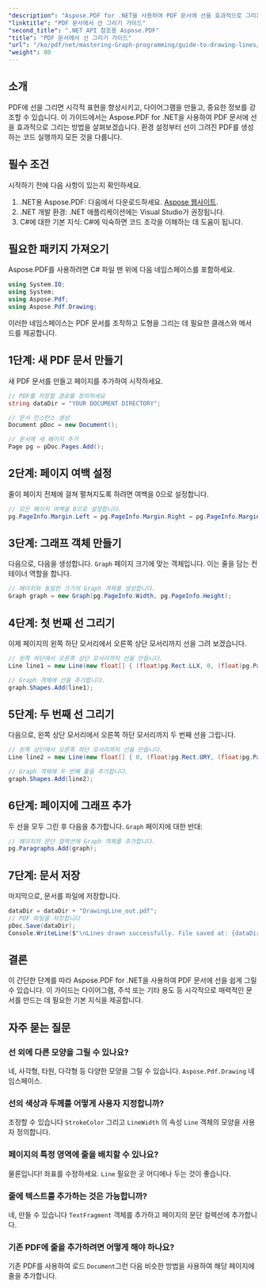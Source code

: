 ```yaml
---
"description": "Aspose.PDF for .NET을 사용하여 PDF 문서에 선을 효과적으로 그리는 방법을 알아보세요. 이 포괄적인 튜토리얼은 설정 과정을 안내하고 명확한 단계별 지침을 제공합니다."
"linktitle": "PDF 문서에서 선 그리기 가이드"
"second_title": ".NET API 참조용 Aspose.PDF"
"title": "PDF 문서에서 선 그리기 가이드"
"url": "/ko/pdf/net/mastering-Graph-programming/guide-to-drawing-lines/"
"weight": 80
---
```


## 소개

PDF에 선을 그리면 시각적 표현을 향상시키고, 다이어그램을 만들고, 중요한 정보를 강조할 수 있습니다. 이 가이드에서는 Aspose.PDF for .NET을 사용하여 PDF 문서에 선을 효과적으로 그리는 방법을 살펴보겠습니다. 환경 설정부터 선이 그려진 PDF를 생성하는 코드 실행까지 모든 것을 다룹니다.

## 필수 조건

시작하기 전에 다음 사항이 있는지 확인하세요.

1. .NET용 Aspose.PDF: 다음에서 다운로드하세요. [Aspose 웹사이트](https://releases.aspose.com/pdf/net/).
2. .NET 개발 환경: .NET 애플리케이션에는 Visual Studio가 권장됩니다.
3. C#에 대한 기본 지식: C#에 익숙하면 코드 조각을 이해하는 데 도움이 됩니다.

## 필요한 패키지 가져오기

Aspose.PDF를 사용하려면 C# 파일 맨 위에 다음 네임스페이스를 포함하세요.

```csharp
using System.IO;
using System;
using Aspose.Pdf;
using Aspose.Pdf.Drawing;
```

이러한 네임스페이스는 PDF 문서를 조작하고 도형을 그리는 데 필요한 클래스와 메서드를 제공합니다.

## 1단계: 새 PDF 문서 만들기

새 PDF 문서를 만들고 페이지를 추가하여 시작하세요.

```csharp
// PDF를 저장할 경로를 정의하세요
string dataDir = "YOUR DOCUMENT DIRECTORY";

// 문서 인스턴스 생성
Document pDoc = new Document();

// 문서에 새 페이지 추가
Page pg = pDoc.Pages.Add();
```

## 2단계: 페이지 여백 설정

줄이 페이지 전체에 걸쳐 펼쳐지도록 하려면 여백을 0으로 설정합니다.

```csharp
// 모든 페이지 여백을 0으로 설정합니다.
pg.PageInfo.Margin.Left = pg.PageInfo.Margin.Right = pg.PageInfo.Margin.Bottom = pg.PageInfo.Margin.Top = 0;
```

## 3단계: 그래프 객체 만들기

다음으로, 다음을 생성합니다. `Graph` 페이지 크기에 맞는 객체입니다. 이는 줄을 담는 컨테이너 역할을 합니다.

```csharp
// 페이지와 동일한 크기의 Graph 객체를 생성합니다.
Graph graph = new Graph(pg.PageInfo.Width, pg.PageInfo.Height);
```

## 4단계: 첫 번째 선 그리기

이제 페이지의 왼쪽 하단 모서리에서 오른쪽 상단 모서리까지 선을 그려 보겠습니다.

```csharp
// 왼쪽 하단에서 오른쪽 상단 모서리까지 선을 만듭니다.
Line line1 = new Line(new float[] { (float)pg.Rect.LLX, 0, (float)pg.PageInfo.Width, (float)pg.Rect.URY });

// Graph 객체에 선을 추가합니다.
graph.Shapes.Add(line1);
```

## 5단계: 두 번째 선 그리기

다음으로, 왼쪽 상단 모서리에서 오른쪽 하단 모서리까지 두 번째 선을 그립니다.

```csharp
// 왼쪽 상단에서 오른쪽 하단 모서리까지 선을 만듭니다.
Line line2 = new Line(new float[] { 0, (float)pg.Rect.URY, (float)pg.PageInfo.Width, (float)pg.Rect.LLX });

// Graph 객체에 두 번째 줄을 추가합니다.
graph.Shapes.Add(line2);
```

## 6단계: 페이지에 그래프 추가

두 선을 모두 그린 후 다음을 추가합니다. `Graph` 페이지에 대한 반대:

```csharp
// 페이지의 문단 컬렉션에 Graph 객체를 추가합니다.
pg.Paragraphs.Add(graph);
```

## 7단계: 문서 저장

마지막으로, 문서를 파일에 저장합니다.

```csharp
dataDir = dataDir + "DrawingLine_out.pdf";
// PDF 파일을 저장합니다
pDoc.Save(dataDir);
Console.WriteLine($"\nLines drawn successfully. File saved at: {dataDir}");
```

## 결론

이 간단한 단계를 따라 Aspose.PDF for .NET을 사용하여 PDF 문서에 선을 쉽게 그릴 수 있습니다. 이 가이드는 다이어그램, 주석 또는 기타 용도 등 시각적으로 매력적인 문서를 만드는 데 필요한 기본 지식을 제공합니다.

## 자주 묻는 질문

### 선 외에 다른 모양을 그릴 수 있나요?
네, 사각형, 타원, 다각형 등 다양한 모양을 그릴 수 있습니다. `Aspose.Pdf.Drawing` 네임스페이스.

### 선의 색상과 두께를 어떻게 사용자 지정합니까?
조정할 수 있습니다 `StrokeColor` 그리고 `LineWidth` 의 속성 `Line` 객체의 모양을 사용자 정의합니다.

### 페이지의 특정 영역에 줄을 배치할 수 있나요?
물론입니다! 좌표를 수정하세요. `Line` 필요한 곳 어디에나 두는 것이 좋습니다.

### 줄에 텍스트를 추가하는 것은 가능합니까?
네, 만들 수 있습니다 `TextFragment` 객체를 추가하고 페이지의 문단 컬렉션에 추가합니다.

### 기존 PDF에 줄을 추가하려면 어떻게 해야 하나요?
기존 PDF를 사용하여 로드 `Document`그런 다음 비슷한 방법을 사용하여 해당 페이지에 줄을 추가합니다.